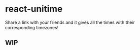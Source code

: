 # react-unitime

Share a link with your friends and it gives all the times with their corresponding timezones!

## WIP
